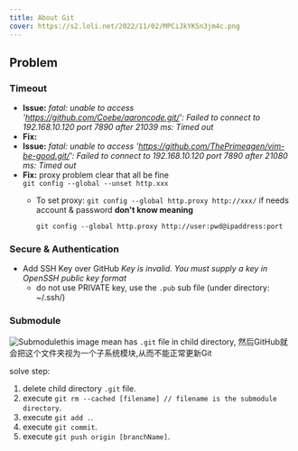 ```yaml
---
title: About Git
cover: https://s2.loli.net/2022/11/02/MPCiJkYKSn3jm4c.png
---
```


## Problem

### Timeout

- **Issue:** *fatal: unable to access 'https://github.com/Coebe/aaroncode.git/': Failed to connect to 192.168.10.120 port 7890 after 21039 ms: Timed out*
- **Fix:**
- **Issue:** *fatal: unable to access 'https://github.com/ThePrimeagen/vim-be-good.git/': Failed to connect to 192.168.10.120 port 7890 after 21080 ms: Timed out*
- **Fix:**
  proxy problem clear that all be fine  
  `git config --global --unset http.xxx`  
  - To set proxy:
    `git config --global http.proxy http://xxx/`
	if needs account & password **don't know meaning**  
	
	`git config --global http.proxy http://user:pwd@ipaddress:port`

### Secure & Authentication

- Add SSH Key over GitHub
  *Key is invalid. You must supply a key in OpenSSH public key format*
  - do not use PRIVATE key, use the `.pub` sub file (under directory: ~/.ssh/)

### Submodule

![Submodule](https://s2.loli.net/2022/11/02/iRJrgEc4mDWOPUT.png)this image mean has `.git` file in child directory, 然后GitHub就会把这个文件夹视为一个子系统模块,从而不能正常更新Git  

solve step:

1. delete child directory `.git` file.
2. execute `git rm --cached [filename] // filename is the submodule directory`.
3. execute `git add .`.
4. execute `git commit`.
5. execute `git push origin [branchName]`.

